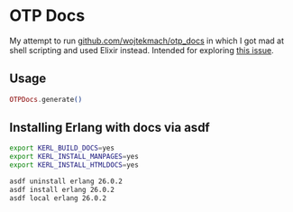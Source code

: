 # OTP Docs
My attempt to run [github.com/wojtekmach/otp_docs](https://github.com/wojtekmach/otp_docs) in which I got mad at shell scripting and used Elixir instead. Intended for exploring [this issue](https://github.com/elixir-lang/ex_doc/issues/1333).

## Usage
```elixir
OTPDocs.generate()
```

## Installing Erlang with docs via asdf
```sh
export KERL_BUILD_DOCS=yes
export KERL_INSTALL_MANPAGES=yes
export KERL_INSTALL_HTMLDOCS=yes

asdf uninstall erlang 26.0.2
asdf install erlang 26.0.2
asdf local erlang 26.0.2
```
